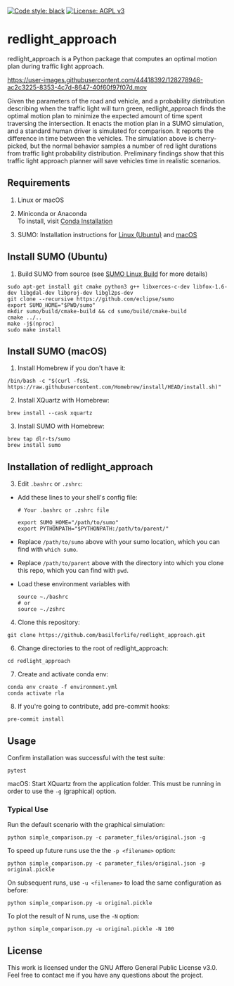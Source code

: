 [![Code style: black](https://img.shields.io/badge/code%20style-black-000000.svg)](https://github.com/psf/black)
[![License: AGPL v3](https://img.shields.io/badge/License-AGPL%20v3-blue.svg)](https://www.gnu.org/licenses/agpl-3.0)

# redlight_approach


redlight_approach is a Python package that computes an optimal motion plan during traffic light approach.



https://user-images.githubusercontent.com/44418392/128278946-ac2c3225-8353-4c7d-8647-40f60f97f07d.mov

Given the parameters of the road and vehicle, and a probability distribution describing when the traffic light will turn green,
redlight_approach finds the optimal motion plan to minimize the expected amount of time spent traversing the intersection.
It enacts the motion plan in a SUMO simulation, and a standard human driver is simulated for comparison. It reports the difference
in time between the vehicles. The simulation above is cherry-picked, but the normal behavior samples a number of red light durations from
traffic light probability distribution. Preliminary findings show that this traffic light approach planner will save vehicles time in realistic
scenarios.


## Requirements

1. Linux or macOS

2. Miniconda or Anaconda\
To install, visit
[Conda Installation](https://conda.io/projects/conda/en/latest/user-guide/install/macos.html)

3. SUMO: Installation instructions for [Linux (Ubuntu)](#install-sumo-ubuntu) and [macOS](#install-sumo-macos)


## Install SUMO (Ubuntu)

1. Build SUMO from source (see [SUMO Linux Build](https://sumo.dlr.de/docs/Installing/Linux_Build.html) for more details)
```
sudo apt-get install git cmake python3 g++ libxerces-c-dev libfox-1.6-dev libgdal-dev libproj-dev libgl2ps-dev
git clone --recursive https://github.com/eclipse/sumo
export SUMO_HOME="$PWD/sumo"
mkdir sumo/build/cmake-build && cd sumo/build/cmake-build
cmake ../..
make -j$(nproc)
sudo make install
```


## Install SUMO (macOS)

1. Install Homebrew if you don't have it:
```
/bin/bash -c "$(curl -fsSL https://raw.githubusercontent.com/Homebrew/install/HEAD/install.sh)"
```
2. Install XQuartz with Homebrew:
```
brew install --cask xquartz
```

3. Install SUMO with Homebrew:
```
brew tap dlr-ts/sumo
brew install sumo
```


## Installation of redlight_approach

3. Edit `.bashrc` or `.zshrc`:
  * Add these lines to your shell's config file:
    ```
    # Your .bashrc or .zshrc file
    
    export SUMO_HOME="/path/to/sumo"
    export PYTHONPATH="$PYTHONPATH:/path/to/parent/"
    ```
  * Replace `/path/to/sumo` above with your sumo location, which you can find with `which sumo`.
  * Replace `/path/to/parent` above with the directory into which you clone this repo, which you can find with `pwd`.

  * Load these environment variables with
    ```
    source ~./bashrc
    # or 
    source ~./zshrc
    ```

4. Clone this repository:
```
git clone https://github.com/basilforlife/redlight_approach.git
```

6. Change directories to the root of redlight_approach:
```
cd redlight_approach
```

7. Create and activate conda env:
```
conda env create -f environment.yml
conda activate rla
```

8. If you're going to contribute, add pre-commit hooks:
```
pre-commit install
```



## Usage

Confirm installation was successful with the test suite:
```
pytest
```

macOS: Start XQuartz from the application folder. This must be running in order to use the `-g` (graphical) option.

### Typical Use

Run the default scenario with the graphical simulation:
```
python simple_comparison.py -c parameter_files/original.json -g
```

To speed up future runs use the the `-p <filename>` option:
```
python simple_comparison.py -c parameter_files/original.json -p original.pickle
```

On subsequent runs, use `-u <filename>` to load the same configuration as before:
```
python simple_comparison.py -u original.pickle
```

To plot the result of N runs, use the `-N` option:
```
python simple_comparison.py -u original.pickle -N 100
```


## License

This work is licensed under the GNU Affero General Public License v3.0. Feel free to contact
me if you have any questions about the project.

